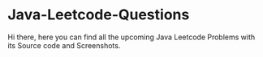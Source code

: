 # Java-Leetcode-Questions

Hi there, here you can find all the upcoming Java Leetcode Problems with its Source code and Screenshots.

